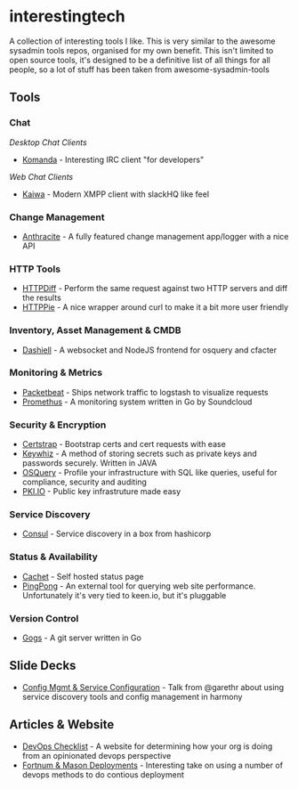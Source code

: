 # interestingtech
A collection of interesting tools I like. This is very similar to the awesome sysadmin tools repos, organised for my own benefit.
This isn't limited to open source tools, it's designed to be a definitive list of all things for all people, so a lot of stuff has been taken from awesome-sysadmin-tools

## Tools

### Chat
*Desktop Chat Clients*
* [Komanda](http://komanda.io/) - Interesting IRC client "for developers"

*Web Chat Clients*
* [Kaiwa](http://getkaiwa.com/) - Modern XMPP client with slackHQ like feel

### Change Management
* [Anthracite](https://github.com/Dieterbe/anthracite) - A fully featured change management app/logger with a nice API

### HTTP Tools
* [HTTPDiff](https://github.com/jgrahamc/httpdiff) - Perform the same request against two HTTP servers and diff the results
* [HTTPPie](https://github.com/jakubroztocil/httpie) - A nice wrapper around curl to make it a bit more user friendly

### Inventory, Asset Management & CMDB
* [Dashiell](http://dashiell.io/) - A websocket and NodeJS frontend for osquery and cfacter

### Monitoring & Metrics
* [Packetbeat](http://packetbeat.com/) - Ships network traffic to logstash to visualize requests
* [Promethus](http://prometheus.io/) - A monitoring system written in Go by Soundcloud

### Security & Encryption
* [Certstrap](https://github.com/square/certstrap) - Bootstrap certs and cert requests with ease
* [Keywhiz](http://square.github.io/keywhiz/) - A method of storing secrets such as private keys and passwords securely. Written in JAVA
* [OSQuery](https://osquery.io/) - Profile your infrastructure with SQL like queries, useful for compliance, security and auditing
* [PKI.IO](http://pki.io/) - Public key infrastruture made easy

### Service Discovery
* [Consul](https://consul.io/) - Service discovery in a box from hashicorp

### Status & Availability
* [Cachet](https://cachethq.io/) - Self hosted status page
* [PingPong](https://github.com/keen/pingpong) - An external tool for querying web site performance. Unfortunately it's very tied to keen.io, but it's pluggable

### Version Control
* [Gogs](http://gogs.io/) - A git server written in Go


## Slide Decks

* [Config Mgmt & Service Configuration](https://t.co/WhXBl6h8sy) - Talk from @garethr about using service discovery tools and config management in harmony

## Articles & Website

* [DevOps Checklist](http://devopschecklist.com/) - A website for determining how your org is doing from an opinionated devops perspective
* [Fortnum & Mason Deployments](http://red-badger.com/blog/2015/05/05/fortnum-mason-slack-deployments-confident-delivery/) - Interesting take on using a number of devops methods to do contious deployment
